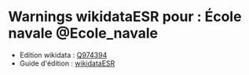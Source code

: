 Warnings wikidataESR pour : École navale @Ecole_navale
================

- Edition wikidata : [Q974394](https://www.wikidata.org/wiki/Q974394)
- Guide d'édition : [wikidataESR](https://github.com/cpesr/wikidataESR/)

